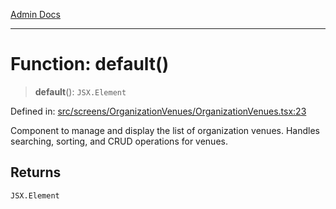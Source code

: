 [Admin Docs](/)

***

# Function: default()

> **default**(): `JSX.Element`

Defined in: [src/screens/OrganizationVenues/OrganizationVenues.tsx:23](https://github.com/gautam-divyanshu/talawa-admin/blob/d5fea688542032271211cd43ee86c7db0866bcc0/src/screens/OrganizationVenues/OrganizationVenues.tsx#L23)

Component to manage and display the list of organization venues.
Handles searching, sorting, and CRUD operations for venues.

## Returns

`JSX.Element`
